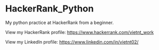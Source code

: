 # HackerRank_Python
My python practice at HackerRank from a beginner.

View my HackerRank profile: https://www.hackerrank.com/vietnt_work

View my LinkedIn profile: https://www.linkedin.com/in/vietnt02/

